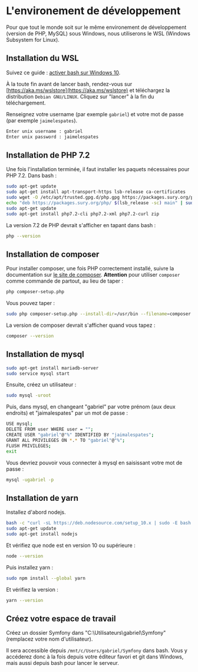 # L'environement de développement

Pour que tout le monde soit sur le même environement de développement (version de PHP, MySQL) sous Windows, nous utiliserons le WSL (Windows Subsystem for Linux).

## Installation du WSL

Suivez ce guide : [activer bash sur Windows 10](https://www.supinfo.com/articles/single/4825-activer-bash-windows-10).

À la toute fin avant de lancer bash, rendez-vous sur [https://aka.ms/wslstore](https://aka.ms/wslstore) et téléchargez la distribution `Debian GNU/LINUX`. Cliquez sur "lancer" à la fin du téléchargement.

Renseignez votre username (par exemple `gabriel`) et votre mot de passe (par exemple `jaimelespates`).

```bash
Enter unix username : gabriel
Enter unix password : jaimelespates
```

## Installation de PHP 7.2

Une fois l'installation terminée, il faut installer les paquets nécessaires pour PHP 7.2. Dans bash :

```bash
sudo apt-get update
sudo apt-get install apt-transport-https lsb-release ca-certificates
sudo wget -O /etc/apt/trusted.gpg.d/php.gpg https://packages.sury.org/php/apt.gpg
echo "deb https://packages.sury.org/php/ $(lsb_release -sc) main" | sudo tee /etc/apt/sources.list.d/php.list
sudo apt-get update
sudo apt-get install php7.2-cli php7.2-xml php7.2-curl zip
```

La version 7.2 de PHP devrait s'afficher en tapant dans bash :

```bash
php --version
```

## Installation de composer

Pour installer composer, une fois PHP correctement installé, suivre la documentation sur [le site de composer](https://getcomposer.org/download/). **Attention** pour utiliser `composer` comme commande de partout, au lieu de taper :

```bash
php composer-setup.php
```

Vous pouvez taper :

```bash
sudo php composer-setup.php --install-dir=/usr/bin --filename=composer
```

La version de composer devrait s'afficher quand vous tapez :

```bash
composer --version
```

## Installation de mysql

```bash
sudo apt-get install mariadb-server
sudo service mysql start
```

Ensuite, créez un utilisateur :

```bash
sudo mysql -uroot
```

Puis, dans mysql, en changeant "gabriel" par votre prénom (aux deux endroits) et "jaimalespates" par un mot de passe :

```bash
USE mysql;
DELETE FROM user WHERE user = "";
CREATE USER "gabriel"@"%" IDENTIFIED BY "jaimalespates";
GRANT ALL PRIVILEGES ON *.* TO "gabriel"@"%";
FLUSH PRIVILEGES;
exit
```

Vous devriez pouvoir vous connecter à mysql en saisissant votre mot de passe :

```bash
mysql -ugabriel -p
```


## Installation de yarn

Installez d'abord nodejs.

```bash
bash -c "curl -sL https://deb.nodesource.com/setup_10.x | sudo -E bash -" 
sudo apt-get update
sudo apt-get install nodejs
```

Et vérifiez que node est en version 10 ou supérieure :

```bash
node --version
```

Puis installez yarn :

```bash
sudo npm install --global yarn
```

Et vérifiez la version :

```bash
yarn --version
```

## Créez votre espace de travail

Créez un dossier Symfony dans "C:\Utilisateurs\gabriel\Symfony" (remplacez votre nom d'utilisateur).

Il sera accessible depuis `/mnt/c/Users/gabriel/Symfony` dans bash. Vous y accéderez donc à la fois depuis votre éditeur favori et git dans Windows, mais aussi depuis bash pour lancer le serveur.